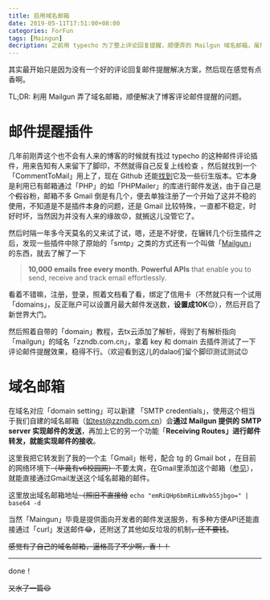 ```yaml
---
title: 启用域名邮箱
date: 2019-05-11T17:51:00+08:00
categories: ForFun
tags: [Maingun]
decription: 之前用 typecho 为了整上评论回复提醒，顺便弄的 Mailgun 域名邮箱，虽然根本没有评论
---
```

其实最开始只是因为没有一个好的评论回复邮件提醒解决方案，然后现在感觉有点香啊。

TL;DR: 利用 Mailgun 弄了域名邮箱，顺便解决了博客评论邮件提醒的问题。

<!--more-->

# 邮件提醒插件

几年前刚弄这个也不会有人来的博客的时候就有找过 typecho 的这种邮件评论插件，用来告知有人来留下了脚印，不然就得自己反复上线检查 ，然后就找到一个「CommentToMail」用上了，现在 Github 还能[找到](https://github.com/search?q=typecho+mail&ref=opensearch)它及一些衍生版本。它本身是利用已有邮箱通过「PHP」的如「PHPMailer」的库进行邮件发送，由于自己是个~~假~~谷粉，邮箱不多 Gmail 倒是有几个，便去单独注册了一个开始了这并不稳的使用，不知道是不是插件本身的问题，还是 Gmail 比较特殊，一直都不稳定，时好时坏，当然因为并没有人来的缘故:worried:，就搁这儿没管它了。

然后时隔一年多今天莫名的又来试了试，嗯，还是不好使，在辗转几个衍生插件之后，发现一些插件中除了原始的「smtp」之类的方式还有一个叫做「<a href="https://www.mailgun.com/" target="_blank">Mailgun</a>」的东西，就去了解了一下
> **10,000 emails free every month.**
> **Powerful APIs** that enable you to send, receive and track email effortlessly.

看着不错嘛，注册，登录，照着文档看了看，绑定了信用卡（不然就只有一个试用「domains」，反正账户可以设置月最大邮件发送数，**设置成10K**:relieved:），然后开启了新世界大门。

然后照着自带的「domain」教程，去tx云添加了解析，得到了有解析指向「mailgun」的域名「zzndb.com.cn」，拿着 key 和 domain 去插件测试了一下评论邮件提醒效果，稳得不行。（欢迎看到这儿的dalao们留个脚印测试测试:wink:

# 域名邮箱

在域名对应「domain setting」可以新建 「SMTP credentials」，使用这个相当于我们自建的域名邮箱（如test@zzndb.com.cn）会**通过 Mailgun 提供的 SMTP server 实现邮件的发送**，再加上它的另一个功能「**Receiving Routes」进行邮件转发，就能实现邮件的接收**。

这里我把它转发到了我的一个主「Gmail」帐号，配合 tg 的 Gmail bot ，在目前的网络环境下~~（毕竟有v6校园网）~~不要太爽，在Gmail里添加这个邮箱（<a href="https://medium.com/issacaption/using-a-custom-domain-in-gmail-for-free-with-mailgun-and-sendgrid-2c54e681f378" target="_blank">参见</a>），就能直接通过Gmail发送这个域名邮箱的邮件。

这里放出域名邮箱地址~~（照旧不直接给~~
`echo "emRiQHp6bmRiLmNvbS5jbgo=" | base64 -d`

当然「Maingun」毕竟是提供面向开发者的邮件发送服务，有多种方便API还能直接通过「curl」发送邮件:joy:，还附送了其他如反垃圾的机制~~，还不要钱~~。

~~感觉有了自己的域名邮箱，逼格高了不少啊，香！！~~

---

done！

~~又水了一篇:laughing:~~




